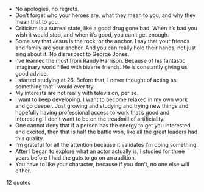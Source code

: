  - No apologies, no regrets.
 - Don’t forget who your heroes are, what they mean to you, and why they mean that to you.
 - Criticism is a surreal state, like a good drug gone bad. When it’s bad you wish it would stop, and when it’s good, you can’t get enough.
 - Some say that Jesus is the rock, or the anchor. I say that your friends and family are your anchor. And you can really hold their hands, not just sing about it. No disrespect to George Jones.
 - I’ve learned the most from Randy Harrison. Because of his fantastic imaginary world filled with bizarre friends. He is constantly giving us good advice.
 - I started studying at 26. Before that, I never thought of acting as something that I would ever try.
 - My interests are not really with television, per se.
 - I want to keep developing. I want to become relaxed in my own work and go deeper. Just growing and studying and trying new things and hopefully having professional access to work that’s good and interesting. I don’t want to be on the treadmill of artificiality.
 - One cannot deny that if a person has the energy to get you interested and excited, then that is half the battle won, like all the great leaders had this quality.
 - I’m grateful for all the attention because it validates I’m doing something.
 - After I began to explore what an actor actually is, I studied for three years before I had the guts to go on an audition.
 - You have to like your character, because if you don’t, no one else will either.

12 quotes